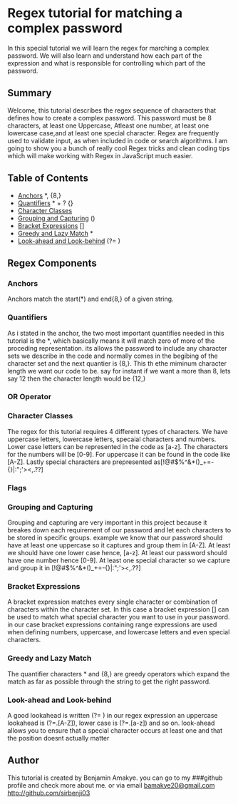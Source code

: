 # Regex tutorial for matching a complex password 
In this special tutorial we will learn the regex for marching a complex password. We will also learn and understand how each part of the expression and what is responsible for controlling which part of the password.

## Summary
Welcome, this tutorial describes the regex sequence of characters that defines how to create a complex password. This password must be 8 characters, at least one Uppercase, Atleast one number, at least one lowercase case,and at least one special character. Regex are frequently used to validate input, as when included in code or search algorithms. I am going to show you a bunch of really cool Regex tricks and clean coding tips which will make working with Regex in JavaScript much easier.

## Table of Contents

- [Anchors](#anchors) *, {8,}
- [Quantifiers](#quantifiers) * + ? {}
- [Character Classes](#character-classes)
- [Grouping and Capturing](#grouping-and-capturing) ()
- [Bracket Expressions](#bracket-expressions) []
- [Greedy and Lazy Match](#greedy-and-lazy-match) *
- [Look-ahead and Look-behind](#look-ahead-and-look-behind) (?= )

## Regex Components

### Anchors
Anchors match the start(*) and end{8,} of a given string.

### Quantifiers
As i stated in the anchor, the two most important quantifies needed in this tutorial is the *, which basically means it will match zero of more of the proceding representation. its allows the password to include any character sets we describe in the code and normally comes in the begibing of the character set and the next quantier is {8,}. This th ethe miminum character length we want our code to be. say for instant if we want a more than 8, lets say 12 then the character length would be {12,} 
### OR Operator

### Character Classes
The regex for this tutorial requires 4 different types of characters. We have uppercase letters, lowercase letters, specaial characters and numbers. Lower case letters can be represented in the code as [a-z]. The characters for the numbers will be [0-9]. For uppercase it can be found in the code like [A-Z]. Lastly special characters are prepresented as[!@#$%^&*()_+=-{}|:";'><,.??] 
### Flags

### Grouping and Capturing
Grouping and capturing are very important in this project because it breakes down each requirement of our password and let each characters to be stored in specific groups. example we know that our password should have at least one uppercase so it captures and group them in [A-Z]. At least we should have one lower case hence, [a-z]. At least our password should have one number hence [0-9]. At least one special character so we capture and group it in [!@#$%^&*()_+=-{}|:";'><,.??]

### Bracket Expressions
A bracket expression matches every single character or combination of characters within the character set. In this case a bracket expression [] can be used to match what special character you want to use in your password. in our case bracket expressions containing range expressions are used when defining numbers, uppercase, and lowercase letters and even special characters.

### Greedy and Lazy Match
The quantifier characters * and {8,} are greedy operators which expand the match as far as possible through the string to get the right password.

### Look-ahead and Look-behind
A good lookahead is written (?= )
in our regex expression an uppercase lookahead is (?=.[A-Z]), lower case is (?=.[a-z]) and so on.
look-ahead allows you to ensure that a special character occurs at least one and that the position doesnt actually matter 

## Author
This tutorial is created by Benjamin Amakye. you can go to my ###github profile and check more about me. or via email bamakye20@gmail.com
http://github.com/sirbenji03
